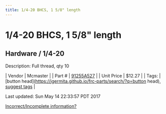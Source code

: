 ```yaml
---
title: 1/4-20 BHCS, 1 5/8" length
---
```


# 1/4-20 BHCS, 1 5/8" length
## Hardware / 1/4-20
Description: 	Full thread, qty 10 

| Vendor | Mcmaster | 
| Part # | [91255A527](https://www.mcmaster.com/#91255A527) | 
| Unit Price | $12.27 | 
| Tags: | [button head](https://jgermita.github.io/frc-parts/search/?q=button head), [suggest tags](https://docs.google.com/forms/d/e/1FAIpQLSeWyY8v3RgOty-MyWmh9U0iivNYN_molChYyS-0U-o-kOAv_g/viewform) | 

Last updated: Sun May 14 22:33:57 PDT 2017

 [Incorrect/Incomplete information?](https://docs.google.com/forms/d/e/1FAIpQLSeWyY8v3RgOty-MyWmh9U0iivNYN_molChYyS-0U-o-kOAv_g/viewform)